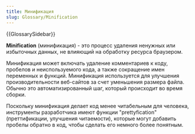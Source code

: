 ```yaml
---
title: Минификация
slug: Glossary/Minification
---
```


{{GlossarySidebar}}

**Minification** (минификация) - это процесс удаления ненужных или избыточных данных, не влияющий на обработку ресурса браузером.

Минификация может включать удаление комментариев к коду, пробелов и неиспользуемого кода, а также сокращение имен переменных и функций. Минификация используется для улучшения производительности веб-сайтов за счет уменьшения размера файла. Обычно это автоматизированный шаг, который происходит во время сборки.

Поскольку минификация делает код менее читабельным для человека, инструменты разработчика имеют функции "prettyfication" (преттификации, улучшения читаемости), которые могут добавить пробелы обратно в код, чтобы сделать его немного более понятным.
